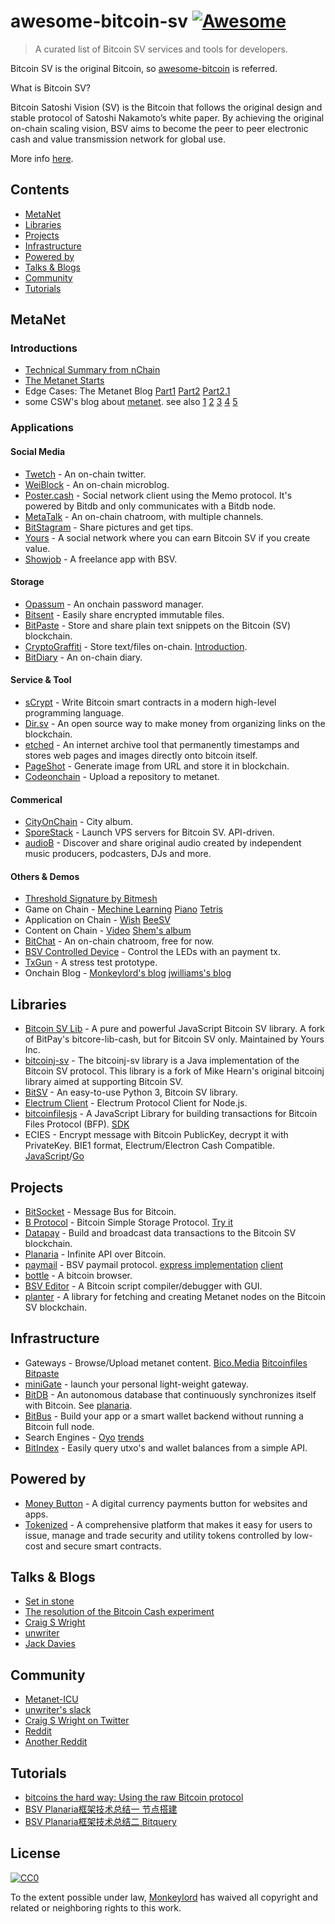 # awesome-bitcoin-sv [![Awesome](https://awesome.re/badge.svg)](https://awesome.re)
> A curated list of Bitcoin SV services and tools for developers.

Bitcoin SV is the original Bitcoin, so [awesome-bitcoin](https://github.com/igorbarinov/awesome-bitcoin) is referred.

What is Bitcoin SV?

Bitcoin Satoshi Vision (SV) is the Bitcoin that follows the original design and stable protocol of Satoshi Nakamoto’s white paper. By achieving the original on-chain scaling vision, BSV aims to become the peer to peer electronic cash and value transmission network for global use.

More info [here](https://bitcoinsv.io).

## Contents

- [MetaNet](#metanet)
- [Libraries](#libraries)
- [Projects](#projects)
- [Infrastructure](#infrastructure)
- [Powered by](#powered-by)
- [Talks & Blogs](#talks--blogs)
- [Community](#community)
- [Tutorials](#tutorials)

<!-- /MarkdownTOC -->

<a name="metanet" />

## MetaNet
### Introductions
- [Technical Summary from nChain](https://drive.google.com/viewerng/viewer?url=https://nchain.com/app/uploads/2019/06/The-Metanet-Technical-Summary-v1.0.pdf)
- [The Metanet Starts](https://medium.com/@_unwriter/the-metanet-starts-84f255a65782)
- Edge Cases: The Metanet Blog [Part1](https://medium.com/nchain/edge-cases-the-metanet-blog-41b608c8fe67) [Part2](https://medium.com/nchain/edge-cases-the-metanet-blog-92f43c48490d) [Part2.1](https://medium.com/nchain/edge-cases-the-metanet-blog-c0e794d1c9c5)
- some CSW's blog about [metanet](https://medium.com/@craig_10243/the-start-of-metanet-ef0560e81505). see also [1](https://medium.com/@craig_10243/p2p-and-returning-ip-and-domain-based-transfers-9943d32bd38e) [2](https://medium.com/@craig_10243/bitcoin-as-the-base-layer-cff28c5dab9c) [3](https://medium.com/@craig_10243/ipv6-with-cga-and-bitcoin-a761d0185d5d) [4](https://medium.com/@craig_10243/the-secure-bitcoin-internet-2f589d81890f) [5](https://medium.com/@craig_10243/nsequence-and-p2p-exchange-9e4cbf32124c)
### Applications
#### Social Media
- [Twetch](https://twetch.app/) - An on-chain twitter.
- [WeiBlock](https://weiblock.app) - An on-chain microblog.
- [Poster.cash](https://poster.cash) - Social network client using the Memo protocol. It's powered by Bitdb and only communicates with a Bitdb node.
- [MetaTalk](https://metatalk.io/) - An on-chain chatroom, with multiple channels.
- [BitStagram](https://bitstagram.bitdb.network/) -  Share pictures and get tips.
- [Yours](https://www.yours.org/) - A social network where you can earn Bitcoin SV if you create value.
- [Showjob](https://www.showjob.app) - A freelance app with BSV.
#### Storage
- [Opassum](https://opassum.com/) - An onchain password manager.
- [Bitsent](http://bitsent.net/) -  Easily share encrypted immutable files.
- [BitPaste](https://www.bitpaste.app/) - Store and share plain text snippets on the Bitcoin (SV) blockchain.
- [CryptoGraffiti](https://cryptograffiti.info/) - Store text/files on-chain. [Introduction](https://cryptograffiti.info/#d1e9e0047fca4f49ef9e36e422677a52e45379928cfe1f8262223362b70cd0be).
- [BitDiary](https://bico.media/6c0fd6bc82865d65ca888b8f4532336c3c018745c4f53c591407d74f3e03c5fb) - An on-chain diary.
#### Service & Tool
- [sCrypt](https://scrypt.io/) - Write Bitcoin smart contracts in a modern high-level programming language.
- [Dir.sv](https://dir.sv/) - An open source way to make money from organizing links on the blockchain.
- [etched](https://etched.page/) - An internet archive tool that permanently timestamps and stores web pages and images directly onto bitcoin itself.
- [PageShot](https://pageshot.bitcoinsv.si/) - Generate image from URL and store it in blockchain.
- [Codeonchain](http://codeonchain.network/) - Upload a repository to metanet.
#### Commerical
- [CityOnChain](http://cityonchain.com/) - City album.
- [SporeStack](https://sporestack.com) - Launch VPS servers for Bitcoin SV. API-driven.
- [audioB](https://www.audiob.app/) -  Discover and share original audio created by independent music producers, podcasters, DJs and more.
#### Others & Demos
- [Threshold Signature by Bitmesh](https://bitmeshexchange.github.io/thresholdsig/)
- Game on Chain - [Mechine Learning](https://bico.media/7a304727ff7fc11916d281118a270e7faea5f48a03713f250ea416109a082593)  [Piano](https://bico.media/0a68bb439a78ab5a721f0a139abedcbe0259f7f050fbba2ebed6006bb953bd5e)  [Tetris](https://bico.media/14734bc19a533ab6c510ebd419ad1e980603b1f62084b3f24b7c3d440ec6bfea)
- Application on Chain - [Wish](https://bico.media/047df3e724ca92004e4d1f324d02e3b6f86bb5de46a6f33c210d2aefd94182d5)  [BeeSV](https://bico.media/e701a8d3e70f0542ace1503b1a660aa0a685dfad9151f5fecc82d9a919bf5603)
- Content on Chain - [Video](https://bico.media/6589ea97bc1bd74ddd782c122594e711d12efed5eac85ccbae432689b9008c4c) [Shem's album](https://bico.media/0f11d8e04040d75d7551badc6e5d0d2e5a88e224d34a4952583ee7d0d83e75c7)
- [BitChat](https://bitchat.bitdb.network/) - An on-chain chatroom, free for now.
- [BSV Controlled Device](https://www.twitch.tv/bsvcontrol) - Control the LEDs with an payment tx.
- [TxGun](https://github.com/gitzhou/bsv-tx-gun) - A stress test prototype.
- Onchain Blog - [Monkeylord's blog](https://bico.media/1HxQvgt7EnhTqP1spw3Tudidh28w4caXqs/2019/09/01/Build-Your-Blog-on-BSV-with-D-Protocol/index.html) [jwilliams's blog](https://bico.media/15aYtcc4BdfdMWzcqWU5j77AkfUJCboLrS/index.html)

<a name="libraries" />

## Libraries
- [Bitcoin SV Lib](https://github.com/moneybutton/bsv) - A pure and powerful JavaScript Bitcoin SV library. A fork of BitPay's bitcore-lib-cash, but for Bitcoin SV only. Maintained by Yours Inc.
- [bitcoinj-sv](https://gitlab.com/bitcoinj-sv/bitcoinj-sv/) - The bitcoinj-sv library is a Java implementation of the Bitcoin SV protocol. This library is a fork of Mike Hearn's original bitcoinj library aimed at supporting Bitcoin SV.
- [BitSV](https://github.com/AustEcon/bitsv) - An easy-to-use Python 3, Bitcoin SV library.
- [Electrum Client](https://github.com/you21979/node-electrum-client) - Electrum Protocol Client for Node.js.
- [bitcoinfilesjs](https://github.com/simpleledger/bitcoinfilesjs) - A JavaScript Library for building transactions for Bitcoin Files Protocol (BFP). [SDK](https://github.com/BitcoinFiles/bitcoinfiles-sdk)
- ECIES - Encrypt message with Bitcoin PublicKey, decrypt it with PrivateKey. BIE1 format, Electrum/Electron Cash Compatible. [JavaScript](https://github.com/monkeylord/electrum-ecies)/[Go](https://github.com/gitzhou/bitcoin-ecies)

<a name="projects" />

## Projects
- [BitSocket](https://bitsocket.org) - Message Bus for Bitcoin.
- [B Protocol](https://github.com/unwriter/B) - Bitcoin Simple Storage Protocol. [Try it](https://b.bitdb.network)
- [Datapay](https://github.com/unwriter/datapay) - Build and broadcast data transactions to the Bitcoin SV blockchain.
- [Planaria](https://planaria.network/) - Infinite API over Bitcoin.
- [paymail](https://github.com/bitcoin-sv-specs/paymail) - BSV paymail protocol. [express implementation](https://github.com/moneybutton/express-paymail) [client](https://github.com/moneybutton/paymail-client)
- [bottle](https://github.com/interplanaria/bottle) - A bitcoin browser.
- [BSV Editor](http://www.bowmain.co.uk/BSV/index.html) - A Bitcoin script compiler/debugger with GUI.
- [planter](https://github.com/MerlinB/planter) - A library for fetching and creating Metanet nodes on the Bitcoin SV blockchain.

<a name="infrastructure" />

## Infrastructure
- Gateways - Browse/Upload metanet content. [Bico.Media](https://bico.media/) [Bitcoinfiles](https://www.bitcoinfiles.org/) [Bitpaste](https://www.bitpaste.app/)
- [miniGate](https://github.com/monkeylord/MiniGate) - launch your personal light-weight gateway.
- [BitDB](https://bitdb.network/) - An autonomous database that continuously synchronizes itself with Bitcoin. See [planaria](https://docs.planaria.network/).
- [BitBus](https://bitbus.network/) - Build your app or a smart wallet backend without running a Bitcoin full node.
- Search Engines - [Oyo](https://oyo.cash/) [trends](https://trends.cash/)
- [BitIndex](http://www.bitindex.network/) - Easily query utxo's and wallet balances from a simple API.

<a name="powered-by" />

## Powered by
- [Money Button](https://www.moneybutton.com/) - A digital currency payments button for websites and apps.
- [Tokenized](https://tokenized.com/) - A comprehensive platform that makes it easy for users to issue, manage and trade security and utility tokens controlled by low-cost and secure smart contracts.


<a name="talks--blogs" />

## Talks & Blogs
- [Set in stone](https://medium.com/@craig_10243/set-in-stone-7ebc9d31500e)
- [The resolution of the Bitcoin Cash experiment](https://medium.com/@_unwriter/the-resolution-of-the-bitcoin-cash-experiment-52b86d8cd187)
- [Craig S Wright](https://medium.com/@craig_10243)
- [unwriter](https://medium.com/@_unwriter)
- [Jack Davies](https://medium.com/@jack.d)

<a name="community" />

## Community
- [Metanet-ICU](https://metanet.icu/)
- [unwriter's slack](https://www.bitdb.network/atlantis)
- [Craig S Wright on Twitter](https://twitter.com/proffaustus)
- [Reddit](https://www.reddit.com/r/bitcoinsv)
- [Another Reddit](https://www.reddit.com/r/bitcoincashsv)

<a name="tutorials" />

## Tutorials
- [bitcoins  the hard way: Using the raw Bitcoin protocol](http://www.righto.com/2014/02/bitcoins-hard-way-using-raw-bitcoin.html)
- [BSV Planaria框架技术总结一 节点搭建](https://zhuanlan.zhihu.com/p/64697171)
- [BSV Planaria框架技术总结二 Bitquery](https://zhuanlan.zhihu.com/p/64796784)

## License

[![CC0](http://mirrors.creativecommons.org/presskit/buttons/88x31/svg/cc-zero.svg)](https://creativecommons.org/publicdomain/zero/1.0/)

To the extent possible under law, [Monkeylord](https://github.com/monkeylord/) has waived all copyright and related or neighboring rights to this work.


